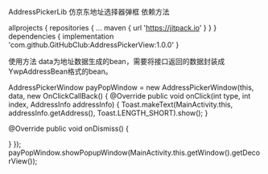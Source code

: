AddressPickerLib
仿京东地址选择器弹框
依赖方法

allprojects {
   repositories {
      ...
      maven { url 'https://jitpack.io' }
   }
}
dependencies {
        implementation 'com.github.GitHubClub:AddressPickerView:1.0.0'
}

使用方法
data为地址数据生成的bean，需要将接口返回的数据封装成YwpAddressBean格式的bean。

AddressPickerWindow payPopWindow = new AddressPickerWindow(this, data, new OnClickCallBack<AddressInfo>() {
   @Override
   public void onClick(int type, int index, AddressInfo addressInfo) {
       Toast.makeText(MainActivity.this, addressInfo.getAddress(), Toast.LENGTH_SHORT).show();
   }

   @Override
   public void onDismiss() {

   }
});
payPopWindow.showPopupWindow(MainActivity.this.getWindow().getDecorView());
